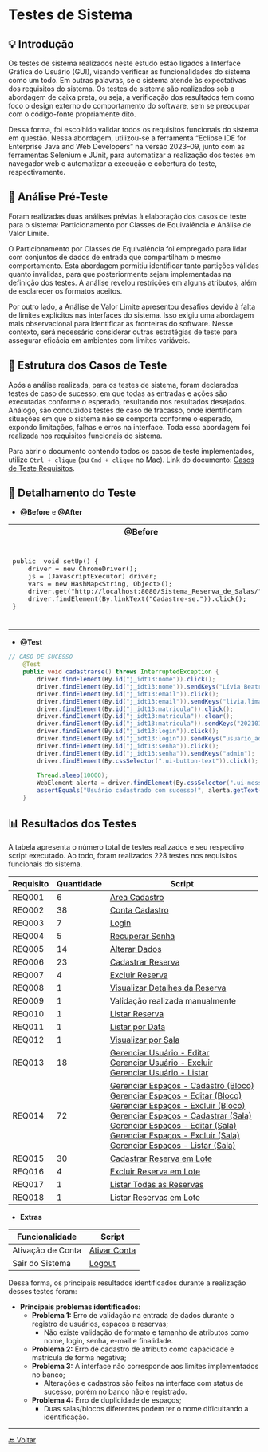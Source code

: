 # Testes de Sistema

## 💡 Introdução
Os testes de sistema realizados neste estudo estão ligados à Interface Gráfica do Usuário (GUI), visando verificar as funcionalidades do sistema como um todo. Em outras palavras, se o sistema atende às expectativas dos requisitos do sistema. Os testes de sistema são realizados sob a abordagem de caixa preta, ou seja, a verificação dos resultados tem como foco o design externo do comportamento do software, sem se preocupar com o código-fonte propriamente dito. 

Dessa forma, foi escolhido validar todos os requisitos funcionais do sistema em questão. Nessa abordagem, utilizou-se a ferramenta “Eclipse IDE for Enterprise Java and Web Developers” na versão 2023–09, junto com as ferramentas Selenium e JUnit, para automatizar a realização dos testes em navegador web e automatizar a execução e cobertura do teste, respectivamente.

## 📑 Análise Pré-Teste
Foram realizadas duas análises prévias à elaboração dos casos de teste para o sistema: Particionamento por Classes de Equivalência e Análise de Valor Limite.

O Particionamento por Classes de Equivalência foi empregado para lidar com conjuntos de dados de entrada que compartilham o mesmo comportamento. Esta abordagem permitiu identificar tanto partições válidas quanto inválidas, para que posteriormente sejam implementadas na definição dos testes. A análise revelou restrições em alguns atributos, além de esclarecer os formatos aceitos.

Por outro lado, a Análise de Valor Limite apresentou desafios devido à falta de limites explícitos nas interfaces do sistema. Isso exigiu uma abordagem mais observacional para identificar as fronteiras do software. Nesse contexto, será necessário considerar outras estratégias de teste para assegurar eficácia em ambientes com limites variáveis.

## 🧩 Estrutura dos Casos de Teste
Após a análise realizada, para os testes de sistema, foram declarados testes de caso de sucesso, em que todas as entradas e ações são executadas conforme o esperado, resultando nos resultados desejados. Análogo, são conduzidos testes de caso de fracasso, onde identificam situações em que o sistema não se comporta conforme o esperado, expondo limitações, falhas e erros na interface. Toda essa abordagem foi realizada nos requisitos funcionais do sistema.

Para abrir o documento contendo todos os casos de teste implementados, utilize `Ctrl + clique` (ou `Cmd + clique` no Mac). Link do documento: [Casos de Teste Requisitos](../docs/Casos_de_Teste_Requisitos.pdf).

## 📝 Detalhamento do Teste

- **@Before** e **@After**

<table>
<tr>
<th>@Before</th>
<th>@After</th>
</tr>
<tr>
<td>
<pre lang="java">
public  void setUp() {
	driver = new ChromeDriver();
	js = (JavascriptExecutor) driver;
	vars = new HashMap&lt;String, Object&gt;();
	driver.get("http://localhost:8080/Sistema_Reserva_de_Salas/");
	driver.findElement(By.linkText("Cadastre-se.")).click();
}
</pre>
</td>
<td>
<pre lang="java">
public  void tearDown() {
Connection  conn = null;
Statement  stmt = null;
try {
	conn = GerenciadorConexao.getConexao();
	stmt = conn.createStatement();
	stmt.executeUpdate("DELETE FROM usuario WHERE id &gt; 0");
} catch (Exception e) {
	e.printStackTrace();
}
</pre>
</td>
</tr>
</table>

- **@Test**

```java
// CASO DE SUCESSO
	@Test
	public void cadastrarse() throws InterruptedException {
		driver.findElement(By.id("j_idt13:nome")).click();
		driver.findElement(By.id("j_idt13:nome")).sendKeys("Lívia Beatriz Maia de Lima");
		driver.findElement(By.id("j_idt13:email")).click();
		driver.findElement(By.id("j_idt13:email")).sendKeys("livia.lima30332@ufersa.edu.br");
		driver.findElement(By.id("j_idt13:matricula")).click();
		driver.findElement(By.id("j_idt13:matricula")).clear();
		driver.findElement(By.id("j_idt13:matricula")).sendKeys("2021010871");
		driver.findElement(By.id("j_idt13:login")).click();
		driver.findElement(By.id("j_idt13:login")).sendKeys("usuario_admin2");
		driver.findElement(By.id("j_idt13:senha")).click();
		driver.findElement(By.id("j_idt13:senha")).sendKeys("admin");
		driver.findElement(By.cssSelector(".ui-button-text")).click();
		
		Thread.sleep(10000);
		WebElement alerta = driver.findElement(By.cssSelector(".ui-messages-info-summary"));
		assertEquals("Usuário cadastrado com sucesso!", alerta.getText());
	}
```

## 📊 Resultados dos Testes

A tabela apresenta o número total de testes realizados e seu respectivo script executado. Ao todo, foram realizados 228 testes nos requisitos funcionais do sistema.

| Requisito | Quantidade | Script |
|---|---|---|
| REQ001 | 6 | [Area Cadastro](https://github.com/liviabeatrizml/Trabalho-de-Conclusao-de-Curso/blob/main/src/teste_requisitos/AreaCadastroTest.java) |
| REQ002 | 38 | [Conta Cadastro](https://github.com/liviabeatrizml/Trabalho-de-Conclusao-de-Curso/blob/main/src/teste_requisitos/ContaCadastroTest.java) |
| REQ003 | 7 | [Login](https://github.com/liviabeatrizml/Trabalho-de-Conclusao-de-Curso/blob/main/src/teste_requisitos/LoginTest.java) |
| REQ004 | 5 | [Recuperar Senha](https://github.com/liviabeatrizml/Trabalho-de-Conclusao-de-Curso/blob/main/src/teste_requisitos/RecuperarSenhaTest.java) |
| REQ005 | 14 | [Alterar Dados](https://github.com/liviabeatrizml/Trabalho-de-Conclusao-de-Curso/blob/main/src/teste_requisitos/AlterarDadosTest.java) |
| REQ006 | 23 | [Cadastrar Reserva](https://github.com/liviabeatrizml/Trabalho-de-Conclusao-de-Curso/blob/main/src/teste_requisitos/CadastrarReservaTest.java) |
| REQ007 | 4 | [Excluir Reserva](https://github.com/liviabeatrizml/Trabalho-de-Conclusao-de-Curso/blob/main/src/teste_requisitos/ExcluirReservaTest.java) |
| REQ008 | 1 | [Visualizar Detalhes da Reserva](https://github.com/liviabeatrizml/Trabalho-de-Conclusao-de-Curso/blob/main/src/teste_requisitos/VisualizarReservaTest.java) |
| REQ009 | 1 | Validação realizada manualmente |
| REQ010 | 1 | [Listar Reserva](https://github.com/liviabeatrizml/Trabalho-de-Conclusao-de-Curso/blob/main/src/teste_requisitos/ListarReservaTest.java) |
| REQ011 | 1 | [Listar por Data](https://github.com/liviabeatrizml/Trabalho-de-Conclusao-de-Curso/blob/main/src/teste_requisitos/ListarReservaPorDataTest.java) |
| REQ012 | 1 | [Visualizar por Sala](https://github.com/liviabeatrizml/Trabalho-de-Conclusao-de-Curso/blob/main/src/teste_requisitos/VisualizarCalendarioPorSalaTest.java) |
| REQ013 | 18 | [Gerenciar Usuário - Editar](https://github.com/liviabeatrizml/Trabalho-de-Conclusao-de-Curso/blob/main/src/teste_requisitos/GerenciarUsuarioEditarTest.java) <br/> [Gerenciar Usuário - Excluir](https://github.com/liviabeatrizml/Trabalho-de-Conclusao-de-Curso/blob/main/src/teste_requisitos/GerenciarUsuarioExcluirTest.java) <br/> [Gerenciar Usuário - Listar](https://github.com/liviabeatrizml/Trabalho-de-Conclusao-de-Curso/blob/main/src/teste_requisitos/GerenciarUsuarioListarTest.java) |
| REQ014 | 72 | [Gerenciar Espaços - Cadastro (Bloco)](https://github.com/liviabeatrizml/Trabalho-de-Conclusao-de-Curso/blob/main/src/teste_requisitos/GerenciarEspacosBlocoTest.java) <br/> [Gerenciar Espaços - Editar (Bloco)](https://github.com/liviabeatrizml/Trabalho-de-Conclusao-de-Curso/blob/main/src/teste_requisitos/GerenciarEspacosBlocoEditarTest.java) <br/> [Gerenciar Espaços - Excluir (Bloco)](https://github.com/liviabeatrizml/Trabalho-de-Conclusao-de-Curso/blob/main/src/teste_requisitos/GerenciarEspacosBlocoExcluirTest.java) <br/> [Gerenciar Espaços - Cadastrar (Sala)](https://github.com/liviabeatrizml/Trabalho-de-Conclusao-de-Curso/blob/main/src/teste_requisitos/GerenciarEspacosSalaTest.java) <br/> [Gerenciar Espaços - Editar (Sala)](https://github.com/liviabeatrizml/Trabalho-de-Conclusao-de-Curso/blob/main/src/teste_requisitos/GerenciarEspacosSalaEditarTest.java) <br/> [Gerenciar Espaços - Excluir (Sala)](https://github.com/liviabeatrizml/Trabalho-de-Conclusao-de-Curso/blob/main/src/teste_requisitos/GerenciarEspacosSalaExcluirTest.java) <br/> [Gerenciar Espaços - Listar (Sala)](https://github.com/liviabeatrizml/Trabalho-de-Conclusao-de-Curso/blob/main/src/teste_requisitos/GerenciarEspacosSalaListarTest.java) |
| REQ015 | 30 | [Cadastrar Reserva em Lote](https://github.com/liviabeatrizml/Trabalho-de-Conclusao-de-Curso/blob/main/src/teste_requisitos/CadastrarReservaEmLoteTest.java) |
| REQ016 | 4 | [Excluir Reserva em Lote](https://github.com/liviabeatrizml/Trabalho-de-Conclusao-de-Curso/blob/main/src/teste_requisitos/ExcluirReservaEmLoteTest.java) |
| REQ017 | 1 | [Listar Todas as Reservas](https://github.com/liviabeatrizml/Trabalho-de-Conclusao-de-Curso/blob/main/src/teste_requisitos/ListarTodasReservasTest.java) |
| REQ018 | 1 | [Listar Reservas em Lote](https://github.com/liviabeatrizml/Trabalho-de-Conclusao-de-Curso/blob/main/src/teste_requisitos/ListarReservasEmLoteTest.java) |

  
- **Extras**

| Funcionalidade | Script |
|---|---|
| Ativação de Conta | [Ativar Conta](https://github.com/liviabeatrizml/Trabalho-de-Conclusao-de-Curso/blob/main/src/teste_requisitos/AtivacaoTest.java) |
| Sair do Sistema | [Logout](https://github.com/liviabeatrizml/Trabalho-de-Conclusao-de-Curso/blob/main/src/teste_requisitos/LogoutTest.java) |


Dessa forma, os principais resultados identificados durante a realização desses testes foram:

- **Principais problemas identificados:**
    - **Problema 1:** Erro de validação na entrada de dados durante o registro de usuários, espaços e reservas;
        - Não existe validação de formato e tamanho de atributos como nome, login, senha, e-mail e finalidade.
    - **Problema 2:** Erro de cadastro de atributo como capacidade e matrícula de forma negativa;
    - **Problema 3:** A interface não corresponde aos limites implementados no banco;
        - Alterações e cadastros são feitos na interface com status de sucesso, porém no banco não é registrado.
    - **Problema 4:** Erro de duplicidade de espaços;
        - Duas salas/blocos diferentes podem ter o nome dificultando a identificação.

---
[🔙 Voltar](../tests/introducao.md/#️-roteiro-de-teste)
